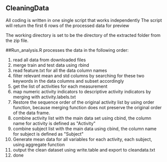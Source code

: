 ## CleaningData

All coding is written in one single script that works independently
The script will return the first 6 rows of the processed data for preview

The working directory is set to be the directory of the extracted folder from the zip file.


##Run_analysis.R processes the data in the following order:
1. read all data from downloaded files
2. merge train and test data using rbind
3. read feature.txt for all the data column names
4. filter relevant mean and std columns by searching for these two keywords in the data columns and subset accordingly
5. get the list of activities for each measurement
6. map numeric activity indicators to descriptive activity indicators by merging with activity.labels.txt
7. Restore the sequence order of the original activity list by using order function, because merging function does not preserve the original order of the data frame.
8. combine activity list with the main data set using cbind, the column name for activity is defined as "Activity"
9. combine subject list with the main data using cbind, the column name for subject is defined as "Subject"
10. Generate mean data for all variables for each activity, each subject, using aggregate function
11. output the clean dataset using write.table and export to cleandata.txt
12. done
